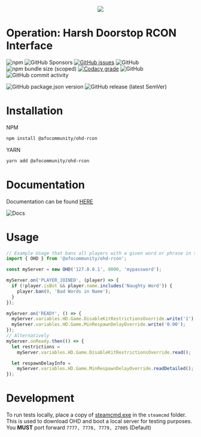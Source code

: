 <p align="center">
  <img src="https://github.com/afocommunity/OHD-RCON/raw/main/.github/assets/logo.png" />
</p>

# Operation: Harsh Doorstop RCON Interface

![npm](https://img.shields.io/npm/dw/@afocommunity/ohd-rcon) ![GitHub Sponsors](https://img.shields.io/github/sponsors/bombitmanbomb) [![GitHub issues](https://img.shields.io/github/issues/afocommunity/ohd-rcon)](https://github.com/afocommunity/OHD-RCON/issues) ![GitHub](https://img.shields.io/badge/license-MIT-brightgreen) ![npm bundle size (scoped)](https://img.shields.io/bundlephobia/minzip/@afocommunity/ohd-rcon) [![Codacy grade](https://img.shields.io/codacy/grade/bc777618c71e42fb87caae1c0c970327?logo=codacy)](https://www.codacy.com/gh/afocommunity/OHD-RCON/dashboard?utm_source=github.com&utm_medium=referral&utm_content=afocommunity/OHD-RCON&utm_campaign=Badge_Grade) ![GitHub](https://img.shields.io/badge/node->=16.0.0-brightgreen) ![GitHub commit activity](https://img.shields.io/github/commit-activity/m/afocommunity/ohd-rcon)

![GitHub package.json version](https://img.shields.io/github/package-json/v/afocommunity/ohd-rcon) ![GitHub release (latest SemVer)](https://img.shields.io/github/v/release/afocommunity/ohd-rcon)

# Installation

NPM

```bash
npm install @afocommunity/ohd-rcon
```

YARN

```bash
yarn add @afocommunity/ohd-rcon
```

# Documentation

Documentation can be found [HERE](https://ohd-tools.github.io/OHD-RCON/)

![Docs](https://img.shields.io/website?down_color=red&down_message=offline&up_color=brightgreen&up_message=online&url=https%3A%2F%2Fafocommunity.github.io%2FOHD-RCON%2Fmodules.html)

# Usage

```ts
// Example Usage that bans all players with a given word or phrase in their name.
import { OHD } from '@afocommunity/ohd-rcon';

const myServer = new OHD('127.0.0.1', 8000, 'mypassword');

myServer.on('PLAYER_JOINED', (player) => {
  if (!player.isBot && player.name.includes('Naughty Word')) {
    player.ban(0, 'Bad Words in Name');
  }
});

myServer.on('READY', () => {
  myServer.variables.HD.Game.DisableKitRestrictionsOverride.write('1');
  myServer.variables.HD.Game.MinRespawnDelayOverride.write('0.00');
});
// Alternatively
myServer.onReady.then(() => {
  let restrictions =
    myServer.variables.HD.Game.DisableKitRestrictionsOverride.read();

  let respawnDelayInfo =
    myServer.variables.HD.Game.MinRespawnDelayOverride.readDetailed();
});
```

# Development

To run tests locally, place a copy of [steamcmd.exe](https://developer.valvesoftware.com/wiki/SteamCMD#Windows) in the `steamcmd` folder.
This is used to download OHD and boot a local server for testing purposes. You **MUST** port forward `7777, 7778, 7779, 27005` (Default)
